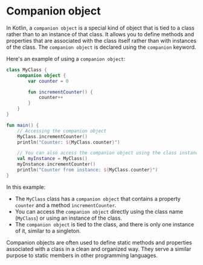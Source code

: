 # Companion object
In Kotlin, a `companion object` is a special kind of object that is tied to a class rather than to an instance of that class. It allows you to define methods and properties that are associated with the class itself rather than with instances of the class. The `companion object` is declared using the `companion` keyword.

Here's an example of using a `companion object`:

```kotlin
class MyClass {
    companion object {
        var counter = 0

        fun incrementCounter() {
            counter++
        }
    }
}

fun main() {
    // Accessing the companion object
    MyClass.incrementCounter()
    println("Counter: ${MyClass.counter}")

    // You can also access the companion object using the class instance
    val myInstance = MyClass()
    myInstance.incrementCounter()
    println("Counter from instance: ${MyClass.counter}")
}
```

In this example:

- The `MyClass` class has a `companion object` that contains a property `counter` and a method `incrementCounter`.
- You can access the `companion object` directly using the class name (`MyClass`) or using an instance of the class.
- The `companion object` is tied to the class, and there is only one instance of it, similar to a singleton.

Companion objects are often used to define static methods and properties associated with a class in a clean and organized way. They serve a similar purpose to static members in other programming languages.